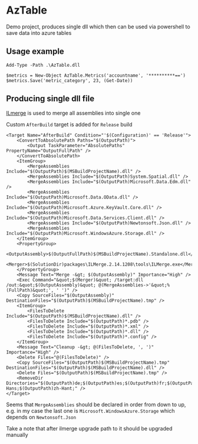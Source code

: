 AzTable
=======

Demo project, produces single dll which then can be used via powershell to save data into azure tables

Usage example
-------------

```
Add-Type -Path .\AzTable.dll

$metrics = New-Object AzTable.Metrics('accountname', '**********==')
$metrics.Save('metric_category', 23, (Get-Date))
```


Producing single dll file
-------------------------

[ILmerge](https://www.nuget.org/packages/ilmerge/) is used to merge all assemblies into single one

Custom `AfterBuild` target is added for `Release` build

```
<Target Name="AfterBuild" Condition="'$(Configuration)' == 'Release'">
	<ConvertToAbsolutePath Paths="$(OutputPath)">
		<Output TaskParameter="AbsolutePaths" PropertyName="OutputFullPath" />
	</ConvertToAbsolutePath>
	<ItemGroup>
		<MergeAssemblies Include="$(OutputPath)$(MSBuildProjectName).dll" />
		<MergeAssemblies Include="$(OutputPath)System.Spatial.dll" />
		<MergeAssemblies Include="$(OutputPath)Microsoft.Data.Edm.dll" />
		<MergeAssemblies Include="$(OutputPath)Microsoft.Data.OData.dll" />
		<MergeAssemblies Include="$(OutputPath)Microsoft.Azure.KeyVault.Core.dll" />
		<MergeAssemblies Include="$(OutputPath)Microsoft.Data.Services.Client.dll" />
		<MergeAssemblies Include="$(OutputPath)Newtonsoft.Json.dll" />
		<MergeAssemblies Include="$(OutputPath)Microsoft.WindowsAzure.Storage.dll" />
	</ItemGroup>
	<PropertyGroup>
		<OutputAssembly>$(OutputFullPath)$(MSBuildProjectName).Standalone.dll</OutputAssembly>
		<Merger>$(SolutionDir)packages\ILMerge.2.14.1208\tools\ILMerge.exe</Merger>
	</PropertyGroup>
	<Message Text="Merge -&gt; $(OutputAssembly)" Importance="High" />
	<Exec Command="&quot;$(Merger)&quot; /target:dll /out:&quot;$(OutputAssembly)&quot; @(MergeAssemblies->'&quot;%(FullPath)&quot;', ' ')" />
	<Copy SourceFiles="$(OutputAssembly)" DestinationFiles="$(OutputPath)$(MSBuildProjectName).tmp" />
	<ItemGroup>
		<FilesToDelete Include="$(OutputPath)$(MSBuildProjectName).dll" />
		<FilesToDelete Include="$(OutputPath)*.pdb" />
		<FilesToDelete Include="$(OutputPath)*.xml" />
		<FilesToDelete Include="$(OutputPath)*.dll" />
		<FilesToDelete Include="$(OutputPath)*.config" />
	</ItemGroup>
	<Message Text="Cleanup -&gt; @(FilesToDelete, ', ')" Importance="High" />
	<Delete Files="@(FilesToDelete)" />
	<Copy SourceFiles="$(OutputPath)$(MSBuildProjectName).tmp" DestinationFiles="$(OutputPath)$(MSBuildProjectName).dll" />
	<Delete Files="$(OutputPath)$(MSBuildProjectName).tmp" />
	<RemoveDir Directories="$(OutputPath)de;$(OutputPath)es;$(OutputPath)fr;$(OutputPath)it;$(OutputPath)ja;$(OutputPath)ko;$(OutputPath)ru;$(OutputPath)zh-Hans;$(OutputPath)zh-Hant;" />
</Target>
```

Seems that `MergeAssemblies` should be declared in order from down to up, e.g. in my case the last one is `Microsoft.WindowsAzure.Storage` which depends on `Newtonsoft.Json`

Take a note that after ilmerge upgrade path to it should be upgraded manually

